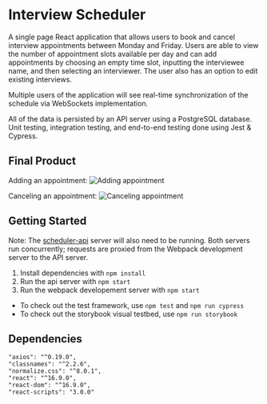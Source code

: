 # Interview Scheduler

A single page React application that allows users to book and cancel interview appointments between Monday and Friday. Users are able to view the number of appointment slots available per day and can add appointments by choosing an empty time slot, inputting the interviewee name, and then selecting an interviewer. The user also has an option to edit existing interviews.

Multiple users of the application will see real-time synchronization of the schedule via WebSockets implementation.

All of the data is persisted by an API server using a PostgreSQL database. Unit testing, integration testing, and end-to-end testing done using Jest & Cypress.

## Final Product

Adding an appointment: 
![Adding appointment](https://camo.githubusercontent.com/4ce5a012fc0bfdcc6ac36efb9b15836bacf8d8f2/68747470733a2f2f692e6779617a6f2e636f6d2f66363735393932326465333234313532353035336536386535666662663564642e676966)

Canceling an appointment:
![Canceling appointment](https://camo.githubusercontent.com/befa505851b6082db39fb595e6a545b12408caf5/68747470733a2f2f692e6779617a6f2e636f6d2f65636138656536626231666661396336326664313930636634303662613637662e676966)

## Getting Started
Note: The [scheduler-api](https://github.com/kvsuen/scheduler-api) server will also need to be running. Both servers run concurrently; requests are proxied from the Webpack development server to the API server.

1. Install dependencies with `npm install`
2. Run the api server with `npm start`
3. Run the webpack developement server with `npm start`

- To check out the test framework, use `npm test` and `npm run cypress`
- To check out the storybook visual testbed, use `npm run storybook`

## Dependencies
    "axios": "^0.19.0",
    "classnames": "^2.2.6",
    "normalize.css": "^8.0.1",
    "react": "^16.9.0",
    "react-dom": "^16.9.0",
    "react-scripts": "3.0.0"